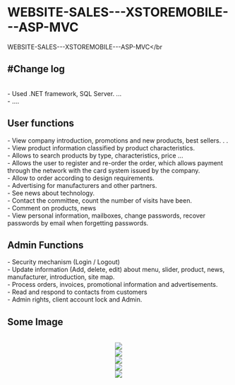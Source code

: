 # WEBSITE-SALES---XSTOREMOBILE---ASP-MVC
WEBSITE-SALES---XSTOREMOBILE---ASP-MVC</br

 <h2>#Change log </h2></br>
 - Used .NET framework, SQL Server. ...</br>
 - ....</br>
 
 
 

<h2>User functions</h2>
- View company introduction, promotions and new products, best sellers. . .</br>
- View product information classified by product characteristics.</br>
- Allows to search products by type, characteristics, price ...</br>
- Allows the user to register and re-order the order, which allows payment through the network with the card system issued by the company.</br>
- Allow to order according to design requirements.</br>
- Advertising for manufacturers and other partners.</br>
- See news about technology.</br>
- Contact the committee, count the number of visits have been.</br>
- Comment on products, news</br>
- View personal information, mailboxes, change passwords, recover passwords by email when forgetting passwords.</br>
<h2>Admin Functions</h2>
- Security mechanism (Login / Logout)</br>
- Update information (Add, delete, edit) about menu, slider, product, news, manufacturer, introduction, site map.</br>
- Process orders, invoices, promotional information and advertisements.</br>
- Read and respond to contacts from customers</br>
- Admin rights, client account lock and Admin.</br>
 
 
 <h2>Some Image</h2></br>
 <center>
 <img src="https://raw.githubusercontent.com/mchiensd/WEBSITE-SALES---XSTOREMOBILE---ASP-MVC/master/ScreenShot/1.jpg"></br>
 <img src="https://raw.githubusercontent.com/mchiensd/WEBSITE-SALES---XSTOREMOBILE---ASP-MVC/master/ScreenShot/2.jpg"></br>
 <img src="https://raw.githubusercontent.com/mchiensd/WEBSITE-SALES---XSTOREMOBILE---ASP-MVC/master/ScreenShot/3.jpg"></br>
 <img src="https://raw.githubusercontent.com/mchiensd/WEBSITE-SALES---XSTOREMOBILE---ASP-MVC/master/ScreenShot/4.jpg"></br>
 <img src="https://raw.githubusercontent.com/mchiensd/WEBSITE-SALES---XSTOREMOBILE---ASP-MVC/master/ScreenShot/5.jpg"></br>
 </center>
